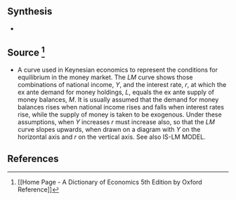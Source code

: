 ## Synthesis
- 
## Source [^1]
- A curve used in Keynesian economics to represent the conditions for equilibrium in the money market. The $L M$ curve shows those combinations of national income, $Y$, and the interest rate, $r$, at which the ex ante demand for money holdings, $L$, equals the ex ante supply of money balances, $M$. It is usually assumed that the demand for money balances rises when national income rises and falls when interest rates rise, while the supply of money is taken to be exogenous. Under these assumptions, when $Y$ increases $r$ must increase also, so that the $L M$ curve slopes upwards, when drawn on a diagram with $Y$ on the horizontal axis and $r$ on the vertical axis. See also IS-LM MODEL.
## References

[^1]: [[Home Page - A Dictionary of Economics 5th Edition by Oxford Reference]]